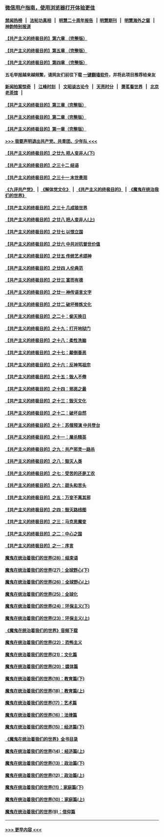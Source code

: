 ### [微信用户指南，使用浏览器打开体验更佳](https://github.com/gfw-breaker/banned-news1/blob/master/indexes/wechat-guide.md?t=0)
#### [禁闻热榜](热点新闻.md?t=0)  &nbsp;&nbsp;|&nbsp;&nbsp; [法轮功真相](https://github.com/gfw-breaker/truth/blob/master/README.md?t=0) &nbsp;&nbsp;|&nbsp;&nbsp; [明慧二十周年报告](https://github.com/gfw-breaker/mh-reports/blob/master/README.md?t=0) &nbsp;&nbsp;|&nbsp;&nbsp;[明慧期刊](https://github.com/gfw-breaker/mh-qikan) &nbsp;&nbsp;|&nbsp;&nbsp; [明慧海外之窗](https://github.com/gfw-breaker/mh-news/blob/master/README.md?t=0) &nbsp;&nbsp;|&nbsp;&nbsp; [神韵特别报道](https://github.com/gfw-breaker/mh-news/blob/master/shenyun.md?t=0)
#### [【共产主义的终极目的】第六章 （完整版）](../pages/nsc422/n11428913.md?t=02042022) 
#### [【共产主义的终极目的】第五章 （完整版）](../pages/nsc422/n11428912.md?t=02042022) 
#### [【共产主义的终极目的】第四章 （完整版）](../pages/nsc422/n11428907.md?t=02042022) 
#### 五毛举报越来越频繁，请网友们前往下载 [一键翻墙软件](https://github.com/gfw-breaker/ssr-accounts)，并将此项目推荐给亲友
#### [新闻拍案惊奇](https://github.com/gfw-breaker/banned-news1/blob/master/pages/link4.md) &nbsp;&nbsp;|&nbsp;&nbsp; [江峰时刻](https://github.com/gfw-breaker/banned-news1/blob/master/pages/link4.md) &nbsp;&nbsp;|&nbsp;&nbsp; [文昭谈古论今](https://github.com/gfw-breaker/banned-news1/blob/master/pages/link4.md) &nbsp;&nbsp;|&nbsp;&nbsp; [天亮时分](https://github.com/gfw-breaker/banned-news1/blob/master/pages/link4.md) &nbsp;&nbsp;|&nbsp;&nbsp; [萧茗看世界](https://github.com/gfw-breaker/banned-news1/blob/master/pages/link4.md) &nbsp;&nbsp;|&nbsp;&nbsp; [北京老茶馆](https://github.com/gfw-breaker/banned-news1/blob/master/pages/link4.md) &nbsp;&nbsp;|&nbsp;&nbsp; 
#### [【共产主义的终极目的】第三章（完整版）](../pages/nsc422/n11428848.md?t=02042022) 
#### [【共产主义的终极目的】第二章（完整版）](../pages/nsc422/n11428831.md?t=02042022) 
#### [【共产主义的终极目的】第一章（完整版）](../pages/nsc422/n11417651.md?t=02042022) 
#### [>>> 我要声明退出共产党、共青团、少年队 <<<](https://github.com/begood0513/goodnews/blob/master/quit/letter.md) 
#### [【共产主义的终极目的】之廿九 把人变非人(下)](../pages/nsc422/n11344140.md?t=02042022) 
#### [【共产主义的终极目的】之三十二 结语](../pages/nsc422/n11360535.md?t=02042022) 
#### [【共产主义的终极目的】之三十一 末世景观](../pages/nsc422/n11351129.md?t=02042022) 
#### [《九评共产党》](https://github.com/begood0513/9ping.md/blob/master/README.md) &nbsp;|&nbsp; [《解体党文化》](../../../../jtdwh.md/blob/master/README.md)  &nbsp;|&nbsp; [《共产主义的终极目的》](../../../../gczydzjmd.md/blob/master/README.md) &nbsp;|&nbsp; [《魔鬼在统治我们的世界》](../../../../mgztzwmdsj.md/blob/master/README.md) 
#### [【共产主义的终极目的】之三十 几成狼世界](../pages/nsc422/n11348280.md?t=02042022) 
#### [【共产主义的终极目的】之廿八 把人变非人(上)](../pages/nsc422/n11340492.md?t=02042022) 
#### [【共产主义的终极目的】之廿七 以恨立国](../pages/nsc422/n11336944.md?t=02042022) 
#### [【共产主义的终极目的】之廿六 中共对抗普世价值](../pages/nsc422/n11324785.md?t=02042022) 
#### [【共产主义的终极目的】之廿五 传统艺术颂神](../pages/nsc422/n11296396.md?t=02042022) 
#### [【共产主义的终极目的】之廿四 人伦典范](../pages/nsc422/n11296397.md?t=02042022) 
#### [【共产主义的终极目的】之廿三 富而有德](../pages/nsc422/n11283598.md?t=02042022) 
#### [【共产主义的终极目的】之廿一 神传语言文字](../pages/nsc422/n11263265.md?t=02042022) 
#### [【共产主义的终极目的】之廿二 破坏修炼文化](../pages/nsc422/n11245728.md?t=02042022) 
#### [【共产主义的终极目的】之二十：偷天换日](../pages/nsc422/n11238846.md?t=02042022) 
#### [【共产主义的终极目的】之十九：打开地狱门](../pages/nsc422/n11206376.md?t=02042022) 
#### [【共产主义的终极目的】之十八：柔性洗脑](../pages/nsc422/n11199994.md?t=02042022) 
#### [【共产主义的终极目的】之十七：颠倒善恶](../pages/nsc422/n11179782.md?t=02042022) 
#### [【共产主义的终极目的】之十六：反神骂祖宗](../pages/nsc422/n11166798.md?t=02042022) 
#### [【共产主义的终极目的】之十五：毁人不倦](../pages/nsc422/n11166792.md?t=02042022) 
#### [【共产主义的终极目的】之十四：邪恶之最](../pages/nsc422/n11150249.md?t=02042022) 
#### [【共产主义的终极目的】之十三：毁灭文化](../pages/nsc422/n11135227.md?t=02042022) 
#### [【共产主义的终极目的】之十二：破坏自然](../pages/nsc422/n11135214.md?t=02042022) 
#### [【共产主义的终极目的】之十：苏俄预演 中共登台](../pages/nsc422/n11118424.md?t=02042022) 
#### [【共产主义的终极目的】之十一：屠杀精英](../pages/nsc422/n11118442.md?t=02042022) 
#### [【共产主义的终极目的】之九：共产邪灵一路杀](../pages/nsc422/n11114139.md?t=02042022) 
#### [【共产主义的终极目的】之八：毁灭人类](../pages/nsc422/n11108503.md?t=02042022) 
#### [【共产主义的终极目的】之七：受苦的还是工农](../pages/nsc422/n11101809.md?t=02042022) 
#### [【共产主义的终极目的】之六：甜头和苦头](../pages/nsc422/n11096971.md?t=02042022) 
#### [【共产主义的终极目的】之五：万变不离其邪](../pages/nsc422/n11091285.md?t=02042022) 
#### [【共产主义的终极目的】之四：毁灭路线图](../pages/nsc422/n11086284.md?t=02042022) 
#### [【共产主义的终极目的】之三：马克思魔变](../pages/nsc422/n11061941.md?t=02042022) 
#### [【共产主义的终极目的】之二：中心之国](../pages/nsc422/n11047728.md?t=02042022) 
#### [【共产主义的终极目的】之一：序言](../pages/nsc422/n11086077.md?t=02042022) 
#### [魔鬼在统治着我们的世界(28)：结束语](../pages/nsc422/n10936246.md?t=02042022) 
#### [魔鬼在统治着我们的世界(27)：全球野心(下)](../pages/nsc422/n10928319.md?t=02042022) 
#### [魔鬼在统治着我们的世界(26)：全球野心(上)](../pages/nsc422/n10900318.md?t=02042022) 
#### [魔鬼在统治着我们的世界(25)：全球化](../pages/nsc422/n10788205.md?t=02042022) 
#### [魔鬼在统治着我们的世界(24)：环保主义(下)](../pages/nsc422/n10695307.md?t=02042022) 
#### [魔鬼在统治着我们的世界(23)：环保主义(上)](../pages/nsc422/n10688613.md?t=02042022) 
#### [《魔鬼在统治着我们的世界》音频下载](../pages/nsc422/n10635553.md?t=02042022) 
#### [魔鬼在统治着我们的世界(22)：恐怖主义](../pages/nsc422/n10614727.md?t=02042022) 
#### [魔鬼在统治着我们的世界(21)：文化篇](../pages/nsc422/n10597706.md?t=02042022) 
#### [魔鬼在统治着我们的世界(20)：媒体篇](../pages/nsc422/n10586579.md?t=02042022) 
#### [魔鬼在统治着我们的世界(19)：教育篇(下)](../pages/nsc422/n10564808.md?t=02042022) 
#### [魔鬼在统治着我们的世界(18)：教育篇(上)](../pages/nsc422/n10526970.md?t=02042022) 
#### [魔鬼在统治着我们的世界(17)：艺术篇](../pages/nsc422/n10499093.md?t=02042022) 
#### [魔鬼在统治着我们的世界(16)：法律篇](../pages/nsc422/n10485969.md?t=02042022) 
#### [魔鬼在统治着我们的世界(15)：经济篇(下)](../pages/nsc422/n10469975.md?t=02042022) 
#### [《魔鬼在统治着我们的世界》全书目录](../pages/nsc422/n10464261.md?t=02042022) 
#### [魔鬼在统治着我们的世界(14)：经济篇(上)](../pages/nsc422/n10457370.md?t=02042022) 
#### [魔鬼在统治着我们的世界(13)：政治篇(下)](../pages/nsc422/n10448270.md?t=02042022) 
#### [魔鬼在统治着我们的世界(12)：政治篇(上)](../pages/nsc422/n10444576.md?t=02042022) 
#### [魔鬼在统治着我们的世界(11)：家庭篇(下)](../pages/nsc422/n10440961.md?t=02042022) 
#### [魔鬼在统治着我们的世界(10)：家庭篇(上)](../pages/nsc422/n10435448.md?t=02042022) 
#### [魔鬼在统治着我们的世界(9)：信仰篇](../pages/nsc422/n10432159.md?t=02042022) 

----
#### [ >>> 更早内容 <<< ](../indexes/nsc422-earlier.md)
